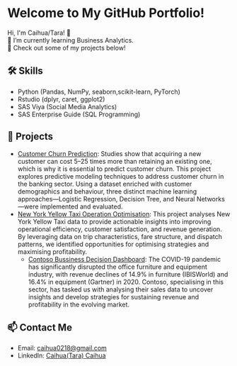 # Welcome to My GitHub Portfolio!
Hi, I'm Caihua/Tara! 👋  
🌱 I’m currently learning Business Analytics.  
🔭 Check out some of my projects below!

## 🛠️ Skills
- Python (Pandas, NumPy, seaborn,scikit-learn, PyTorch)
- Rstudio (dplyr, caret, ggplot2)
- SAS Viya (Social Media Analytics)
- SAS Enterprise Guide (SQL Programming)

## 📂 Projects
- [Customer Churn Prediction](https://github.com/Tara-bot1/Tara/blob/main/Analysis_report%20(final).ipynb):
  Studies show that acquiring a new customer can cost 5–25 times more than retaining an existing one, which is why it is essential to predict customer churn.
  This project explores predictive modeling techniques to address customer churn in the banking sector. Using a dataset enriched with customer demographics and behaviour, three distinct machine learning approaches—Logistic Regression, Decision Tree, and Neural Networks—were implemented and evaluated.
- [New York Yellow Taxi Operation Optimisation](https://github.com/Tara-bot1/Tara/blob/main/New%20York%20Yellow%20Taxi): 
  This project analyses New York Yellow Taxi data to provide actionable insights into improving operational efficiency, customer satisfaction, and revenue generation. By     leveraging data on trip characteristics, fare structure, and dispatch patterns, we identified opportunities for optimising strategies and maximising profitability.
  - [Contoso Bussiness Decision Dashboard](https://github.com/Tara-bot1/Tara/blob/main/New%20York%20Yellow%20Taxi): 
  The COVID-19 pandemic has significantly disrupted the office furniture and equipment industry, with revenue declines of 14.9% in furniture (IBISWorld) and 16.4% in equipment (Gartner) in 2020. Contoso, specialising in this sector, has tasked us with analysing their sales data to uncover insights and develop strategies for sustaining revenue and profitability in the evolving market.
## 📫 Contact Me
- Email: caihua0218@gmail.com
- LinkedIn: [Caihua(Tara) Caihua](https://www.linkedin.com/in/tara-caihua/)
